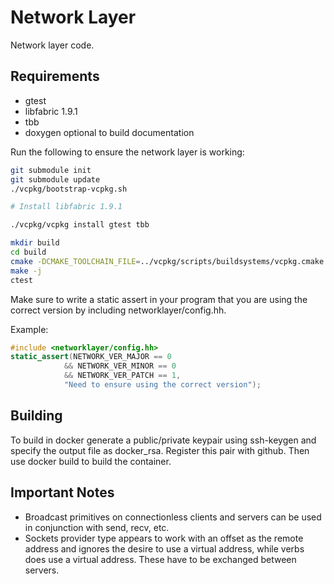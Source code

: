 # Network Layer

Network layer code.

## Requirements

- gtest
- libfabric 1.9.1
- tbb
- doxygen optional to build documentation

Run the following to ensure the network layer is working:

```bash
git submodule init
git submodule update
./vcpkg/bootstrap-vcpkg.sh

# Install libfabric 1.9.1

./vcpkg/vcpkg install gtest tbb

mkdir build
cd build
cmake -DCMAKE_TOOLCHAIN_FILE=../vcpkg/scripts/buildsystems/vcpkg.cmake ..
make -j
ctest
```

Make sure to write a static assert in your program that you are using the correct version
by including networklayer/config.hh.

Example:

```c++
#include <networklayer/config.hh>
static_assert(NETWORK_VER_MAJOR == 0 
            && NETWORK_VER_MINOR == 0 
            && NETWORK_VER_PATCH == 1, 
            "Need to ensure using the correct version");
```

## Building

To build in docker generate a public/private keypair using ssh-keygen and specify the
output file as docker\_rsa. Register this pair with github.
Then use docker build to build the container.

## Important Notes

- Broadcast primitives on connectionless clients and servers can be used in conjunction with
send, recv, etc.
- Sockets provider type appears to work with an offset as the remote address and ignores the 
desire to use a virtual address, while verbs does use a virtual address. These have to be exchanged
between servers.